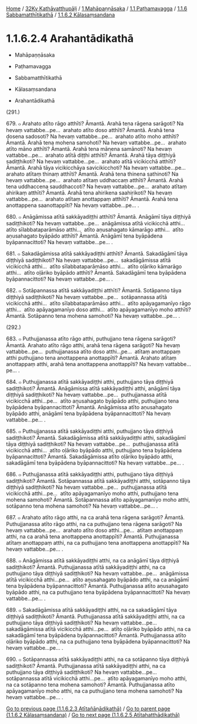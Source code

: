 
[Home](/) / [32Kv Kathāvatthupāḷi](../../../../../32Kv.md) / [1 Mahāpaṇṇāsaka](../../../../1.md) / [1.1 Paṭhamavagga](../../../1.1.md) / [1.1.6 Sabbamatthītikathā](../../1.1.6.md) / [1.1.6.2 Kālasaṃsandana](../1.1.6.2.md)

# 1.1.6.2.4 Arahantādikathā

* Mahāpaṇṇāsaka

* Paṭhamavagga

* Sabbamatthītikathā

* Kālasaṃsandana

* Arahantādikathā

(291.)

679\. ๐ Arahato atīto rāgo atthīti? Āmantā. Arahā tena rāgena sarāgoti? Na hevaṃ vattabbe…pe…  arahato atīto doso atthīti? Āmantā. Arahā tena dosena sadosoti? Na hevaṃ vattabbe…pe…  arahato atīto moho atthīti? Āmantā. Arahā tena mohena samohoti? Na hevaṃ vattabbe…pe…  arahato atīto māno atthīti? Āmantā. Arahā tena mānena samānoti? Na hevaṃ vattabbe…pe…  arahato atītā diṭṭhi atthīti? Āmantā. Arahā tāya diṭṭhiyā sadiṭṭhikoti? Na hevaṃ vattabbe…pe…  arahato atītā vicikicchā atthīti? Āmantā. Arahā tāya vicikicchāya savicikicchoti? Na hevaṃ vattabbe…pe…  arahato atītaṃ thinaṃ atthīti? Āmantā. Arahā tena thinena sathinoti? Na hevaṃ vattabbe…pe…  arahato atītaṃ uddhaccaṃ atthīti? Āmantā. Arahā tena uddhaccena sauddhaccoti? Na hevaṃ vattabbe…pe…  arahato atītaṃ ahirikaṃ atthīti? Āmantā. Arahā tena ahirikena saahirikoti? Na hevaṃ vattabbe…pe…  arahato atītaṃ anottappaṃ atthīti? Āmantā. Arahā tena anottappena saanottappīti? Na hevaṃ vattabbe…pe… .

680\. ๐ Anāgāmissa atītā sakkāyadiṭṭhi atthīti? Āmantā. Anāgāmī tāya diṭṭhiyā sadiṭṭhikoti? Na hevaṃ vattabbe…pe…  anāgāmissa atītā vicikicchā atthi…  atīto sīlabbataparāmāso atthi…  atīto aṇusahagato kāmarāgo atthi…  atīto aṇusahagato byāpādo atthīti? Āmantā. Anāgāmī tena byāpādena byāpannacittoti? Na hevaṃ vattabbe…pe… .

681\. ๐ Sakadāgāmissa atītā sakkāyadiṭṭhi atthīti? Āmantā. Sakadāgāmī tāya diṭṭhiyā sadiṭṭhikoti? Na hevaṃ vattabbe…pe…  sakadāgāmissa atītā vicikicchā atthi…  atīto sīlabbataparāmāso atthi…  atīto oḷāriko kāmarāgo atthi…  atīto oḷāriko byāpādo atthīti? Āmantā. Sakadāgāmī tena byāpādena byāpannacittoti? Na hevaṃ vattabbe…pe… .

682\. ๐ Sotāpannassa atītā sakkāyadiṭṭhi atthīti? Āmantā. Sotāpanno tāya diṭṭhiyā sadiṭṭhikoti? Na hevaṃ vattabbe…pe…  sotāpannassa atītā vicikicchā atthi…  atīto sīlabbataparāmāso atthi…  atīto apāyagamanīyo rāgo atthi…  atīto apāyagamanīyo doso atthi…  atīto apāyagamanīyo moho atthīti? Āmantā. Sotāpanno tena mohena samohoti? Na hevaṃ vattabbe…pe… .

(292.)

683\. ๐ Puthujjanassa atīto rāgo atthi, puthujjano tena rāgena sarāgoti? Āmantā. Arahato atīto rāgo atthi, arahā tena rāgena sarāgoti? Na hevaṃ vattabbe…pe…  puthujjanassa atīto doso atthi…pe…  atītaṃ anottappaṃ atthi puthujjano tena anottappena anottappīti? Āmantā. Arahato atītaṃ anottappaṃ atthi, arahā tena anottappena anottappīti? Na hevaṃ vattabbe…pe… .

684\. ๐ Puthujjanassa atītā sakkāyadiṭṭhi atthi, puthujjano tāya diṭṭhiyā sadiṭṭhikoti? Āmantā. Anāgāmissa atītā sakkāyadiṭṭhi atthi, anāgāmī tāya diṭṭhiyā sadiṭṭhikoti? Na hevaṃ vattabbe…pe…  puthujjanassa atītā vicikicchā atthi…pe…  atīto aṇusahagato byāpādo atthi, puthujjano tena byāpādena byāpannacittoti? Āmantā. Anāgāmissa atīto aṇusahagato byāpādo atthi, anāgāmī tena byāpādena byāpannacittoti? Na hevaṃ vattabbe…pe… .

685\. ๐ Puthujjanassa atītā sakkāyadiṭṭhi atthi, puthujjano tāya diṭṭhiyā sadiṭṭhikoti? Āmantā. Sakadāgāmissa atītā sakkāyadiṭṭhi atthi, sakadāgāmī tāya diṭṭhiyā sadiṭṭhikoti? Na hevaṃ vattabbe…pe…  puthujjanassa atītā vicikicchā atthi…  atīto oḷāriko byāpādo atthi, puthujjano tena byāpādena byāpannacittoti? Āmantā. Sakadāgāmissa atīto oḷāriko byāpādo atthi, sakadāgāmī tena byāpādena byāpannacittoti? Na hevaṃ vattabbe…pe… .

686\. ๐ Puthujjanassa atītā sakkāyadiṭṭhi atthi, puthujjano tāya diṭṭhiyā sadiṭṭhikoti? Āmantā. Sotāpannassa atītā sakkāyadiṭṭhi atthi, sotāpanno tāya diṭṭhiyā sadiṭṭhikoti? Na hevaṃ vattabbe…pe…  puthujjanassa atītā vicikicchā atthi…pe…  atīto apāyagamanīyo moho atthi, puthujjano tena mohena samohoti? Āmantā. Sotāpannassa atīto apāyagamanīyo moho atthi, sotāpanno tena mohena samohoti? Na hevaṃ vattabbe…pe… .

687\. ๐ Arahato atīto rāgo atthi, na ca arahā tena rāgena sarāgoti? Āmantā. Puthujjanassa atīto rāgo atthi, na ca puthujjano tena rāgena sarāgoti? Na hevaṃ vattabbe…pe…  arahato atīto doso atthi…pe…  atītaṃ anottappaṃ atthi, na ca arahā tena anottappena anottappīti? Āmantā. Puthujjanassa atītaṃ anottappaṃ atthi, na ca puthujjano tena anottappena anottappīti? Na hevaṃ vattabbe…pe… .

688\. ๐ Anāgāmissa atītā sakkāyadiṭṭhi atthi, na ca anāgāmī tāya diṭṭhiyā sadiṭṭhikoti? Āmantā. Puthujjanassa atītā sakkāyadiṭṭhi atthi, na ca puthujjano tāya diṭṭhiyā sadiṭṭhikoti? Na hevaṃ vattabbe…pe…  anāgāmissa atītā vicikicchā atthi…pe…  atīto aṇusahagato byāpādo atthi, na ca anāgāmī tena byāpādena byāpannacittoti? Āmantā. Puthujjanassa atīto aṇusahagato byāpādo atthi, na ca puthujjano tena byāpādena byāpannacittoti? Na hevaṃ vattabbe…pe… .

689\. ๐ Sakadāgāmissa atītā sakkāyadiṭṭhi atthi, na ca sakadāgāmī tāya diṭṭhiyā sadiṭṭhikoti? Āmantā. Puthujjanassa atītā sakkāyadiṭṭhi atthi, na ca puthujjano tāya diṭṭhiyā sadiṭṭhikoti? Na hevaṃ vattabbe…pe…  sakadāgāmissa atītā vicikicchā atthi…pe…  atīto oḷāriko byāpādo atthi, na ca sakadāgāmī tena byāpādena byāpannacittoti? Āmantā. Puthujjanassa atīto oḷāriko byāpādo atthi, na ca puthujjano tena byāpādena byāpannacittoti? Na hevaṃ vattabbe…pe… .

690\. ๐ Sotāpannassa atītā sakkāyadiṭṭhi atthi, na ca sotāpanno tāya diṭṭhiyā sadiṭṭhikoti? Āmantā. Puthujjanassa atītā sakkāyadiṭṭhi atthi, na ca puthujjano tāya diṭṭhiyā sadiṭṭhikoti? Na hevaṃ vattabbe…pe…  sotāpannassa atītā vicikicchā atthi…pe…  atīto apāyagamanīyo moho atthi, na ca sotāpanno tena mohena samohoti? Āmantā. Puthujjanassa atīto apāyagamanīyo moho atthi, na ca puthujjano tena mohena samohoti? Na hevaṃ vattabbe…pe… .

[Go to previous page (1.1.6.2.3 Atītañāṇādikathā)](1.1.6.2.3.md) / [Go to parent page (1.1.6.2 Kālasaṃsandana)](../1.1.6.2.md) / [Go to next page (1.1.6.2.5 Atītahatthādikathā)](1.1.6.2.5.md)


